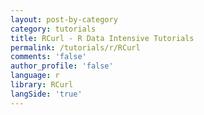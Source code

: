 ```yaml
---
layout: post-by-category
category: tutorials
title: RCurl - R Data Intensive Tutorials
permalink: /tutorials/r/RCurl
comments: 'false'
author_profile: 'false'
language: r
library: RCurl
langSide: 'true'
---
```

